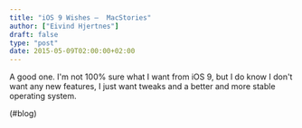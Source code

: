 ```yaml
---
title: "iOS 9 Wishes –  MacStories"
author: ["Eivind Hjertnes"]
draft: false
type: "post"
date: 2015-05-09T02:00:00+02:00
---
```


A good one. I'm not 100% sure what I want from iOS 9, but I do know I
don't want any new features, I just want tweaks and a better and more
stable operating system.

(#blog)
